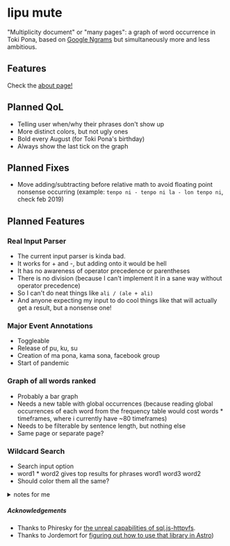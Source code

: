# lipu mute

"Multiplicity document" or "many pages": a graph of word occurrence in Toki Pona, based on [Google Ngrams](https://books.google.com/ngrams/) but simultaneously more and less ambitious.

## Features

Check the [about page!]()

## Planned QoL

- Telling user when/why their phrases don't show up
- More distinct colors, but not ugly ones
- Bold every August (for Toki Pona's birthday)
- Always show the last tick on the graph

## Planned Fixes

- Move adding/subtracting before relative math to avoid floating point nonsense occurring (example: `tenpo ni - tenpo ni la - lon tenpo ni`, check feb 2019)

## Planned Features

### Real Input Parser

- The current input parser is kinda bad.
- It works for + and -, but adding onto it would be hell
- It has no awareness of operator precedence or parentheses
- There is no division (because I can't implement it in a sane way without operator precedence)
- So I can't do neat things like `ali / (ale + ali)`
- And anyone expecting my input to do cool things like that will actually get a result, but a nonsense one!

### Major Event Annotations

- Toggleable
- Release of pu, ku, su
- Creation of ma pona, kama sona, facebook group
- Start of pandemic

### Graph of all words ranked

- Probably a bar graph
- Needs a new table with global occurrences (because reading global occurrences of each word from the frequency table would cost words \* timeframes, where i currently have ~80 timeframes)
- Needs to be filterable by sentence length, but nothing else
- Same page or separate page?

### Wildcard Search

- Search input option
- word1 \* word2 gives top results for phrases word1 word3 word2
- Should color them all the same?

<details>
  <summary>notes for me</summary>

1. create global occurrences table [overlapping need with bar graph]
1. count phrase length of input including \*
1. substitute \* for %
1. select from [global occurrence table] where phrase like [given phrase] and phrase_len = found len order by occurrences desc limit 10

</details>

##### Acknowledgements

- Thanks to Phiresky for [the unreal capabilities of sql.js-httpvfs](https://github.com/phiresky/sql.js-httpvfs).
- Thanks to Jordemort for [figuring out how to use that library in Astro](https://jordemort.dev/blog/client-side-search/))
